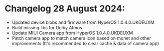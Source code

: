 # Changelog 28 August 2024:
- Updated device blobs and firmware from HyperOS 1.0.4.0.UKDEUXM
- Build missing libs for Dolby Atmos
- Update MIUI Camera app from HyperOS 1.0.4.0.UKDEUXM
- Patch camera app to match camera icon based on monet and other improvements (It's recommended to clear cache & data of camera app)
